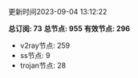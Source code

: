 更新时间2023-09-04 13:12:22

**总订阅: 73**
**总节点: 955**
**有效节点: 296**
- v2ray节点: 259
- ss节点: 9
- trojan节点: 28
